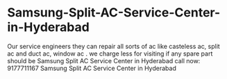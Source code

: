# Samsung-Split-AC-Service-Center-in-Hyderabad
Our service engineers they can repair all sorts of ac like casteless ac, split ac and duct ac, window ac . we charge less for visiting if any spare part should be Samsung Split AC Service Center in Hyderabad call now: 9177711167 Samsung Split AC Service Center in Hyderabad
